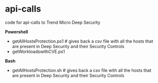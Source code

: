 # api-calls
code for api-calls to Trend Micro Deep Security

<b>Powershell</b>
- getAllHostsProtection.ps1 # gives back a csv file with all the hosts that are present in Deep Security and their Security Controls
- getWorkloadswithCVE.ps1 

<b>Bash</b>
- getAllHostsProtection.sh # gives back a csv file with all the hosts that are present in Deep Security and their Security Controls
